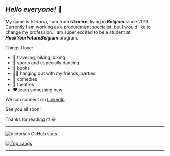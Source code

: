 ## *Hello everyone!* :dizzy:
My name is *Victoria*, I am from **_Ukraine_**, living in **_Belgium_** since 2016.
Currently I am working as a procurement specialist, but I would like to change my profession. I am super excited to be a student at **_HackYourFutureBelgium_** program.

Things I love:
* :muscle: traveling, hiking, biking 
* :dancer: sports and especially dancing
* :book: books
* :ok_woman: hanging out with my friends, parties
* :ghost: comedies
* :tada: theatres
* :heart: learn something new

We can connect on [LinkedIn](https://www.linkedin.com/)

See you all soon!

Thanks for reading it! :laughing:

---
![Victoria's GitHub stats](https://github-readme-stats.vercel.app/api?username=victoriayerm&show_icons=true&theme=vue-dark)

[![Top Langs](https://github-readme-stats.vercel.app/api/top-langs/?username=victoriayerm&layout=compact)](https://github.com/victoriayerm/github-readme-stats)

---
